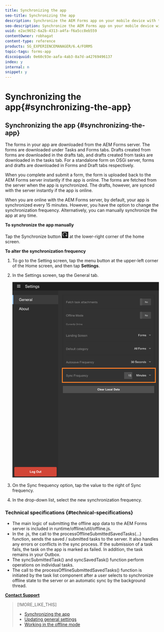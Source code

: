 ```yaml
---
title: Synchronizing the app
seo-title: Synchronizing the app
description: Synchronize the AEM Forms app on your mobile device with the AEM Forms server.
seo-description: Synchronize the AEM Forms app on your mobile device with the AEM Forms server.
uuid: e2ac9652-6a2b-4313-a4fa-f6a5cc8eb559
contentOwner: robhagat
content-type: reference
products: SG_EXPERIENCEMANAGER/6.4/FORMS
topic-tags: forms-app
discoiquuid: 0e60c93e-aafa-4ab3-8a7d-a42769496137
index: y
internal: n
snippet: y
---
```


# Synchronizing the app{#synchronizing-the-app}

## Synchronizing the app {#synchronizing-the-app}

The forms in your app are downloaded from the AEM Forms server. The forms are downloaded under Tasks and Forms tabs. Drafts created from forms are downloaded in the drafts tab, and drafts created from tasks are downloaded in the tasks tab. For a standalone form on OSGi server, forms and drafts are downloaded in Forms and Draft tabs respectively.

When you complete and submit a form, the form is uploaded back to the AEM Forms server instantly if the app is online. The forms are fetched from the server when the app is synchronized. The drafts, however, are synced with the server instantly if the app is online.

When you are online with the AEM Forms server, by default, your app is synchronized every 15 minutes. However, you have the option to change the synchronization frequency. Alternatively, you can manually synchronize the app at any time.

**To synchronize the app manually**

Tap the Synchronize button ![](assets/sync-app.png) at the lower-right corner of the home screen.

**To alter the synchronization frequency**

1. To go to the Setting screen, tap the menu button at the upper-left corner of the Home screen, and then tap **Settings**.
1. In the Settings screen, tap the General tab.

   ![Sync frequency setting in General Settings window](assets/gen-settings-1.png)

1. On the Sync frequency option, tap the value to the right of Sync frequency. 
1. In the drop-down list, select the new synchronization frequency.

### Technical specifications {#technical-specifications}

* The main logic of submitting the offline app data to the AEM Forms server is included in runtime/offline/util/offline.js.
* In the .js, the call to the processOfflineSubmittedSavedTasks(...) function, sends the saved / submitted tasks to the server. It also handles any errors or conflicts in the sync process. If the submission of a task fails, the task on the app is marked as failed. In addition, the task remains in your Outbox.
* The syncSubmittedTask() and syncSavedTask() function perform operations on individual tasks.
* The call to the processOfflineSubmittedSavedTasks() function is initiated by the task list component after a user selects to synchronize offline state to the server or an automatic sync by the background thread.

[**Contact Support**](https://www.adobe.com/account/sign-in.supportportal.html)

>[!MORE_LIKE_THIS]
>
>* [Synchronizing the app](../../forms/using/sync-app.md)
>* [Updating general settings](../../forms/using/update-general-settings.md)
>* [Working in the offline mode](../../forms/using/work-offline-mode.md)
